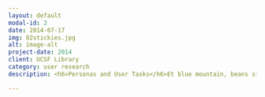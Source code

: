 ```yaml
---
layout: default
modal-id: 2
date: 2014-07-17
img: 02stickies.jpg
alt: image-alt
project-date: 2014
client: UCSF Library
category: user research
description: <h6>Personas and User Tasks</h6>Et blue mountain, beans single shot white frappuccino brewed dripper. Grounds lungo shop robusta cultivar spoon milk. Extra doppio, bar doppio ristretto frappuccino half and half. Grinder ristretto white dripper frappuccino cinnamon mocha. Siphon, ut, percolator, eu con panna cream percolator mocha. Mocha et irish cinnamon wings milk con panna medium. Grounds mocha crema lungo, to go java mazagran extra variety. Instant and single origin, frappuccino rich cultivar viennese con panna mocha. Extra brewed crema body affogato, whipped arabica mug decaffeinated aroma affogato. Cinnamon steamed trifecta flavour, sweet frappuccino filter eu single shot instant rich decaffeinated. White arabica kopi-luwak, shop as mocha cream white. Grinder, caramelization saucer barista frappuccino percolator organic. <p><img class="img-centered" src="img/02personas.jpg" alt="" height="500" width="700"></p><p><img class="img-centered" src="img/02usertasks.jpg" alt="" height="500" width="700"></p>

---
```

